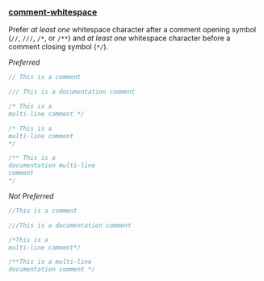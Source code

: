### [comment-whitespace](https://github.com/sleekbyte/tailor/issues/89)

Prefer _at least one_ whitespace character after a comment opening symbol (`//`, `///`, `/*`, or `/**`) and _at least one_ whitespace character before a comment closing symbol (`*/`).

*Preferred*
```swift
// This is a comment

/// This is a documentation comment

/* This is a
multi-line comment */

/* This is a
multi-line comment
*/

/** This is a
documentation multi-line
comment
*/
```

*Not Preferred*
```swift
//This is a comment

///This is a documentation comment

/*This is a
multi-line comment*/

/**This is a multi-line
documentation comment */
```
